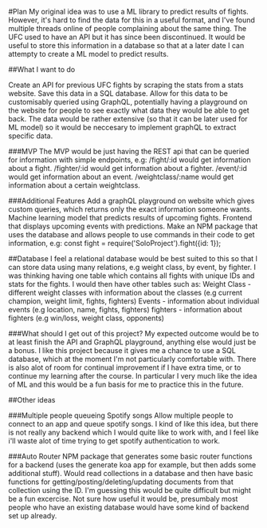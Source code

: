 #Plan
My original idea was to use a ML library to predict results of fights. However, it's hard to find the data for this in a useful format, and I've found multiple threads online of people complaining about the same thing. The UFC used to have an API but it has since been discontinued. It would be useful to store this information in a database so that at a later date I can attempty to create a ML model to predict results.

##What I want to do

Create an API for previous UFC fights by scraping the stats from a stats website. Save this data in a SQL database. Allow for this data to be customisably queried using GraphQL, potentially having a playground on the website for people to see exactly what data they would be able to get back. The data would be rather extensive (so that it can be later used for ML model) so it would be neccesary to implement graphQL to extract specific data.

###MVP
The MVP would be just having the REST api that can be queried for information with simple endpoints, e.g:
/fight/:id would get information about a fight.
/fighter/:id would get information about a fighter.
/event/:id would get information about an event.
/weightclass/:name would get information about a certain weightclass.

###Additional Features
Add a graphQL playground on website which gives custom queries, which returns only the exact information someone wants.
Machine learning model that predicts results of upcoming fights.
Frontend that displays upcoming events with predictions.
Make an NPM package that uses the database and allows people to use commands in their code to get information, e.g: const fight = require('SoloProject').fight({id: 1});

##Database
I feel a relational database would be best suited to this so that I can store data using many relations, e.g weight class, by event, by fighter. I was thinking having one table which contains all fights with unique IDs and stats for the fights.
I would then have other tables such as:
Weight Class - 
  different weight classes with information about the classes (e.g current champion, weight limit, fights, fighters)
Events -
  information about individual events (e.g location, name, fights, fighters)
fighters - 
  information about fighters (e.g win/loss, weight class, opponents)

###What should I get out of this project?
My expected outcome would be to at least finish the API and GraphQL playground, anything else would just be a bonus. I like this project because it gives me a chance to use a SQL database, which at the moment I'm not particularly comfortable with. There is also alot of room for continual improvement if I have extra time, or to continue my learning after the course. In particular I very much like the idea of ML and this would be a fun basis for me to practice this in the future.

##Other ideas

###Multiple people queueing Spotify songs
Allow multiple people to connect to an app and queue spotify songs. I kind of like this idea, but there is not really any backend which I would quite like to work with, and I feel like i'll waste alot of time trying to get spotify authentication to work.

###Auto Router
NPM package that generates some basic router functions for a backend (uses the generate koa app for example, but then adds some additional stuff). Would read collections in a database and then have basic functions for getting/posting/deleting/updating documents from that collection using the ID. I'm guessing this would be quite difficult but might be a fun excercise. Not sure how useful it would be, presumbaly most people who have an existing database would have some kind of backend set up already.




